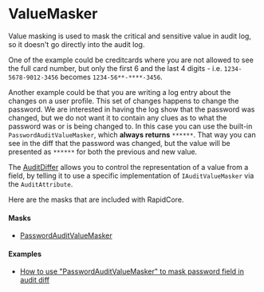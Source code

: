 # ValueMasker

Value masking is used to mask the critical and sensitive value in audit log, so it doesn't go directly into the audit log.

One of the example could be creditcards where you are not allowed to see the full card number, but only the first 6 and the last 4 digits - i.e. `1234-5678-9012-3456` becomes `1234-56**-****-3456`.

Another example could be that you are writing a log entry about the changes on a user profile. This set of changes happens to change the password. We are interested in having the log show that the password was changed, but we do not want it to contain any clues as to what the password was or is being changed to. In this case you can use the built-in `PasswordAuditValueMasker`, which **always returns** `******`. That way you can see in the diff that the password was changed, but the value will be presented as `******` for both the previous and new value.

The [AuditDiffer](../Audit) allows you to control the representation of a value from a field, by telling it to use a specific implementation of `IAuditValueMasker` via the `AuditAttribute`.

Here are the masks that are included with RapidCore.

#### Masks

- [PasswordAuditValueMasker](../Examples#how-to-use-passwordauditvaluemasker-to-mask-password-field-in-audit-diff)

#### Examples

- [How to use "PasswordAuditValueMasker" to mask password field in audit diff](../Examples#how-to-use-passwordauditvaluemasker-to-mask-password-field-in-audit-diff)